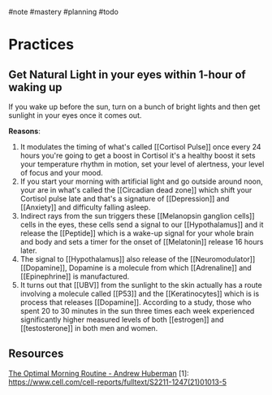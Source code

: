 #note #mastery #planning #todo

# Practices
## Get Natural Light in your eyes within 1-hour of waking up
If you wake up before the sun, turn on a bunch of bright lights and then get sunlight in your eyes once it comes out.

**Reasons**: 
1. It modulates the timing of what's called [[Cortisol Pulse]] once every 24 hours you're going to get a boost in Cortisol it's a healthy boost it sets your temperature rhythm in motion, set your level of alertness, your level of focus and your mood.
2. If you start your morning with artificial light  and go outside around noon, your are in what's called the [[Circadian dead zone]] which shift your Cortisol pulse late and that's a signature of [[Depression]] and [[Anxiety]] and difficulty falling asleep.
3. Indirect rays from the sun triggers these [[Melanopsin ganglion cells]] cells in the eyes, these cells send a signal to our [[Hypothalamus]] and it release the [[Peptide]] which is a wake-up signal for your whole brain and body and sets a timer for the onset of [[Melatonin]] release 16 hours later.
4. The signal to [[Hypothalamus]] also release of the [[Neuromodulator]] [[Dopamine]], Dopamine is a molecule from which [[Adrenaline]] and [[Epinephrine]] is manufactured.
6. It turns out that [[UBV]] from the sunlight to the skin actually has a route involving a molecule called [[P53]] and the [[Keratinocytes]] which is is process that releases [[Dopamine]]. According to a study, those who spent 20 to 30 minutes in the sun three times each week experienced significantly higher measured levels of both [[estrogen]] and [[testosterone]] in both men and women.

## Resources
[The Optimal Morning Routine - Andrew Huberman](https://www.youtube.com/watch?v=gR_f-iwUGY4)
[1]: https://www.cell.com/cell-reports/fulltext/S2211-1247(21)01013-5